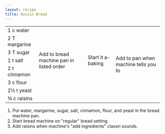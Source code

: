 ```yaml
---
layout: recipe
title: Raisin Bread
---
```

<table>
  <tr>
    <td>1 c water</td>
    <td rowspan="7">Add to bread machine pan in listed order</td>
    <td rowspan="7">Start it a-baking</td>
    <td rowspan="8">Add to pan when machine tells you to</td>
  </tr>
  <tr>
    <td>2 T margarine</td>
  </tr>
  <tr>
    <td>3 T sugar</td>
  </tr>
  <tr>
    <td>1 t salt</td>
  </tr>
  <tr>
    <td>2 t cinnamon</td>
  </tr>
  <tr>
    <td>3 c flour</td>
  </tr>
  <tr>
    <td>2&frac12; t yeast</td>
  </tr>
  <tr>
    <td>&frac34; c raisins</td>
    <td class="righthide" colspan="2">&nbsp;</td>
  </tr>
</table>

1. Put water, margarine, sugar, salt, cinnamon, flour, and yeast in the bread machine pan.
2. Start bread machine on "regular" bread setting.
3. Add raisins when machine's "add ingredients" claxon sounds.

<p class="confession"></p>
